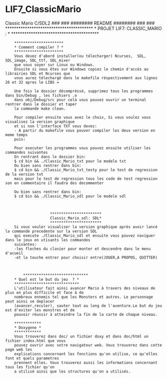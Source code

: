 # LIF7_ClassicMario
Classic Mario C/SDL2
						   ###  ###  ######## README ########  ###  ###
						****************************************
						* PROJET LIF7: CLASSIC_MARIO : *
						****************************************


		**********************
		* Comment compiler ? *
		**********************
		Vous devez d'abord installer(ou télecharger) Ncurses,  SDL, SDL_image, SDL_ttf, SDL_mixer
		que vous soyer sur Linux ou Windows. 
		Ensuite si vous êtes sur Windows copiez le chemin d'accés au librairies SDL et Ncurses que 
		vous aurez télechargé dans le makefile réspectivement aux lignes 26 et 32 apres le LIBS = 

		Une fois le dossier décompréssé, supprimez tous les programmes dans bin/Debug , les fichiers .o
		dans obj/Debug/src pour celà vous pouvez ouvrir un terminal rentrer dans le dossier et taper
	    la commande make clean. 
	    
	    Pour compiler ensuite vous avez le choix, Si vous voulez vous visualisez la version graphique 
	    et si non l'interface TXT vous devez:
	    - A partir du makefile vous pouver compiler les deux version en meme temps 
		puis:
		
		Pour executer les programmes vous pouvez ensuite utiliser les commandes suivantes
		En rentrant dans le dossier bin: 
		$ cd bin && ./Classic_Mario_txt pour le modele txt
		Ou bien sans rentrer dans bin:
		$ cd bin && ./Classic_Mario_txt_testy pour le test de regression de la version txt
		mais pour le test de regression tous les code de test regression son en commentaire il faudra des decommenter
	
		Ou bien sans rentrer dans bin:
		$ cd bin && ./Classic_Mario_sdl pour le modele sdl



						***********************
						Classic_Mario_sdl: SDL*
						***********************
	    Si vous vouler visualiser la version graphique après avoir lancé la commande precedente sur la version SDL
		qui execute ./Classic_Mario_sdl et ensuite vous pouvez naviguer dans le jeux en utisants les commandes
		suivantes:
		-les fleches du clavier pour monter et descendre dans le menu d'acueil
		-et la touche entrer pour choisir entre(JOUER,A PROPOS, QUITTER)
		
		

        	*****************************
		* Quel est le but du jeu  ? *
		*****************************
		L'utilisateur fait ainsi avancer Mario à travers des niveaux de plus en plus difficile et face à de
		nombreux ennemis tel que les Monsters et autres. Le personnage peut ainsi se deplacer
		(avancer,reculer), sauter tout au long de l'aventure.Le but du jeu est d'eviter les monstres et de
		pouvoir réussir à atteindre la fin de la carte de chaque niveau.
		
		************
		* Doxygene *
		************
		Vous trouverez dans doc/ un fichier doxy et dans doc/html un fichier index.html que vous 
		pouvez ouvrir avec votre navigateur web. Vous trouverez dans cette page web les 
		explications concernant les fonctions qu'on utilise, ce qu'elles font et quels parametres
		prennent elles. Vous trouverez aussi les informations concernant tous les fichier qu'on 
		a utilisé ainsi que les structures qu'on a utilisés. 
